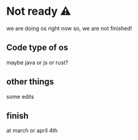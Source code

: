 # Not ready ⚠️
we are doing os right now so, we are not finished!
## Code type of os
maybe java or js or rust?
## other things
some edits
## finish
at march or april 4th
